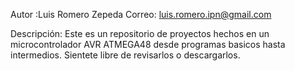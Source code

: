 Autor :Luis Romero Zepeda
Correo: luis.romero.ipn@gmail.com 

Descripción: Este es un repositorio de proyectos hechos en un microcontrolador AVR ATMEGA48 desde programas basicos hasta intermedios.
Sientete libre de revisarlos o descargarlos.
